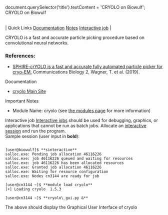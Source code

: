 

document.querySelector('title').textContent = 'CRYOLO on Biowulf';
CRYOLO on Biowulf


|  |
| --- |
| 
Quick Links
[Documentation](#doc)
[Notes](#notes)
[Interactive job](#int) 
 |



CRYOLO is a fast and accurate particle picking procedure based on convolutional neural networks.



### References:


* [SPHIRE-crYOLO is a fast and accurate fully automated particle picker for cryo-EM.](https://doi.org/10.1038/s42003-019-0437-z) Communications Biology 2, Wagner, T. et al. (2019).


Documentation
* [cryolo Main Site](http://sphire.mpg.de/wiki/doku.php?id=pipeline:window:cryolo)


Important Notes
* Module Name: cryolo (see [the modules page](/apps/modules.html) for more information)



Interactive job
[Interactive jobs](/docs/userguide.html#int) should be used for debugging, graphics, or applications that cannot be run as batch jobs.
Allocate an [interactive session](/docs/userguide.html#int) and run the program.   
Sample session (user input in **bold**):



```

[user@biowulf]$ **sinteractive**
salloc.exe: Pending job allocation 46116226
salloc.exe: job 46116226 queued and waiting for resources
salloc.exe: job 46116226 has been allocated resources
salloc.exe: Granted job allocation 46116226
salloc.exe: Waiting for resource configuration
salloc.exe: Nodes cn3144 are ready for job

[user@cn3144 ~]$ **module load cryolo**
[+] Loading cryolo  1.5.3 

[user@cn3144 ~]$ **cryolo\_gui.py &**

```

The above should display the Graphical User Interface of cryolo







